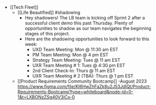 - [[Tech Fleet]]
	- [[Life Beautified]] #shadowing
		- Hey shadowers! The LB team is kicking off Sprint 2 after a successful client demo this past Thursday. Plenty of opportunities to shadow as our team navigates the beginning stages of this project.
		- Here are the shadowing opportunities to look forward to this week:
			- UXD Team Meeting: Mon @ 11:30 am EST
			- PM Team Meeting: Mon @ 4 pm EST
			- Strategy Team Meeting: Tues @ 11 am EST
			- UXR Team Meeting # 1: Tues @ 4:30 pm EST
			- 2nd Client Check-In: Thurs @ 11 am EST
			- UXR Team Meeting # 2 (TBA): Thurs @ 1 pm EST
	- [[Product Requirements Community Bootcamp]] -August 2023
	  https://www.figma.com/file/KI6HwZhFaZk8u2J53JdlQt/Product-Requirements-Bootcamp?type=whiteboard&node-id=0-1&t=LXBONzZSg40V3iCx-0